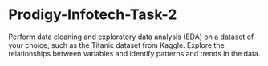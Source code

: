 # Prodigy-Infotech-Task-2


Perform data cleaning and exploratory data analysis (EDA) on a dataset of your choice, such as the Titanic dataset from Kaggle. Explore the relationships between variables and identify patterns and trends in the data.

